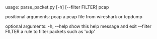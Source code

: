 usage: parse_packet.py [-h] [--filter FILTER] pcap

positional arguments:
  pcap             a pcap file from wireshark or tcpdump

optional arguments:
  -h, --help       show this help message and exit
  --filter FILTER  a rule to filter packets such as 'udp'